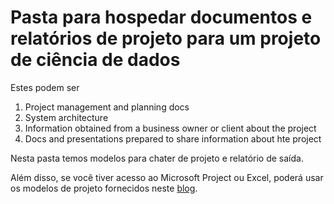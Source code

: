 # Pasta para hospedar documentos e relatórios de projeto para um projeto de ciência de dados

Estes podem ser 

1. Project management and planning docs
2. System architecture
3. Information obtained from a business owner or client about the project
4. Docs and presentations prepared to share information about hte project

Nesta pasta temos modelos para chater de projeto e relatório de saída. 

Além disso, se você tiver acesso ao Microsoft Project ou Excel, poderá usar os modelos de projeto fornecidos neste [blog](https://blogs.msdn.microsoft.com/buckwoody/2017/10/24/a-data-science-microsoft-project-template-you-can-use-in-your-solutions).

